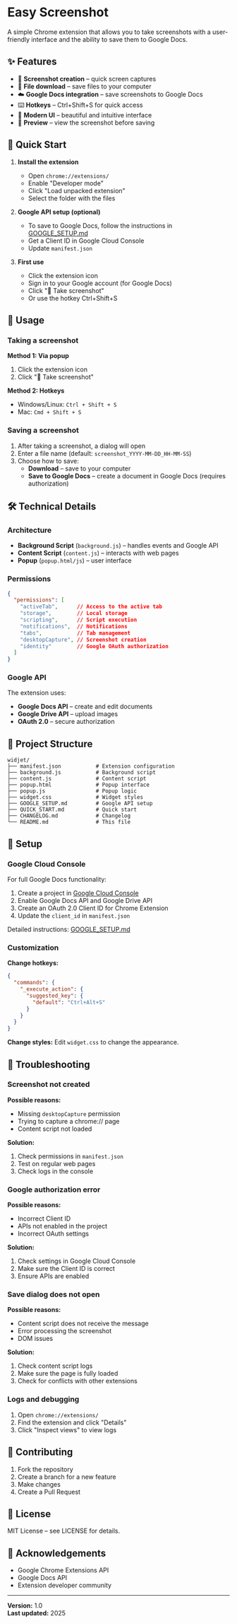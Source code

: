 # Easy Screenshot

A simple Chrome extension that allows you to take screenshots with a user-friendly interface and the ability to save them to Google Docs.

## ✨ Features

- 📸 **Screenshot creation** – quick screen captures
- 💾 **File download** – save files to your computer
- ☁️ **Google Docs integration** – save screenshots to Google Docs
- ⌨️ **Hotkeys** – Ctrl+Shift+S for quick access
- 🎨 **Modern UI** – beautiful and intuitive interface
- 👀 **Preview** – view the screenshot before saving

## 🚀 Quick Start

1. **Install the extension**
   - Open `chrome://extensions/`
   - Enable "Developer mode"
   - Click "Load unpacked extension"
   - Select the folder with the files

2. **Google API setup (optional)**
   - To save to Google Docs, follow the instructions in [GOOGLE_SETUP.md](./GOOGLE_SETUP.md)
   - Get a Client ID in Google Cloud Console
   - Update `manifest.json`

3. **First use**
   - Click the extension icon
   - Sign in to your Google account (for Google Docs)
   - Click "📸 Take screenshot"
   - Or use the hotkey Ctrl+Shift+S

## 📖 Usage

### Taking a screenshot

**Method 1: Via popup**
1. Click the extension icon
2. Click "📸 Take screenshot"

**Method 2: Hotkeys**
- Windows/Linux: `Ctrl + Shift + S`
- Mac: `Cmd + Shift + S`

### Saving a screenshot

1. After taking a screenshot, a dialog will open
2. Enter a file name (default: `screenshot_YYYY-MM-DD_HH-MM-SS`)
3. Choose how to save:
   - **Download** – save to your computer
   - **Save to Google Docs** – create a document in Google Docs (requires authorization)

## 🛠️ Technical Details

### Architecture

- **Background Script** (`background.js`) – handles events and Google API
- **Content Script** (`content.js`) – interacts with web pages
- **Popup** (`popup.html/js`) – user interface

### Permissions

```json
{
  "permissions": [
    "activeTab",      // Access to the active tab
    "storage",        // Local storage
    "scripting",      // Script execution
    "notifications",  // Notifications
    "tabs",           // Tab management
    "desktopCapture", // Screenshot creation
    "identity"        // Google OAuth authorization
  ]
}
```

### Google API

The extension uses:
- **Google Docs API** – create and edit documents
- **Google Drive API** – upload images
- **OAuth 2.0** – secure authorization

## 📁 Project Structure

```
widjet/
├── manifest.json           # Extension configuration
├── background.js           # Background script
├── content.js              # Content script
├── popup.html              # Popup interface
├── popup.js                # Popup logic
├── widget.css              # Widget styles
├── GOOGLE_SETUP.md         # Google API setup
├── QUICK_START.md          # Quick start
├── CHANGELOG.md            # Changelog
└── README.md               # This file
```

## 🔧 Setup

### Google Cloud Console

For full Google Docs functionality:

1. Create a project in [Google Cloud Console](https://console.cloud.google.com/)
2. Enable Google Docs API and Google Drive API
3. Create an OAuth 2.0 Client ID for Chrome Extension
4. Update the `client_id` in `manifest.json`

Detailed instructions: [GOOGLE_SETUP.md](./GOOGLE_SETUP.md)

### Customization

**Change hotkeys:**
```json
{
  "commands": {
    "_execute_action": {
      "suggested_key": {
        "default": "Ctrl+Alt+S"
      }
    }
  }
}
```

**Change styles:**
Edit `widget.css` to change the appearance.

## 🐛 Troubleshooting

### Screenshot not created

**Possible reasons:**
- Missing `desktopCapture` permission
- Trying to capture a chrome:// page
- Content script not loaded

**Solution:**
1. Check permissions in `manifest.json`
2. Test on regular web pages
3. Check logs in the console

### Google authorization error

**Possible reasons:**
- Incorrect Client ID
- APIs not enabled in the project
- Incorrect OAuth settings

**Solution:**
1. Check settings in Google Cloud Console
2. Make sure the Client ID is correct
3. Ensure APIs are enabled

### Save dialog does not open

**Possible reasons:**
- Content script does not receive the message
- Error processing the screenshot
- DOM issues

**Solution:**
1. Check content script logs
2. Make sure the page is fully loaded
3. Check for conflicts with other extensions

### Logs and debugging

1. Open `chrome://extensions/`
2. Find the extension and click "Details"
3. Click "Inspect views" to view logs

## 🤝 Contributing

1. Fork the repository
2. Create a branch for a new feature
3. Make changes
4. Create a Pull Request

## 📄 License

MIT License – see LICENSE for details.

## 🙏 Acknowledgements

- Google Chrome Extensions API
- Google Docs API
- Extension developer community

---

**Version:** 1.0  
**Last updated:** 2025 